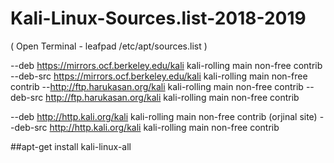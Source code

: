 # Kali-Linux-Sources.list-2018-2019
( Open Terminal - leafpad /etc/apt/sources.list ) 



--deb https://mirrors.ocf.berkeley.edu/kali kali-rolling main non-free contrib
--deb-src https://mirrors.ocf.berkeley.edu/kali kali-rolling main non-free contrib
--http://ftp.harukasan.org/kali kali-rolling main non-free contrib
--deb-src http://ftp.harukasan.org/kali kali-rolling main non-free contrib

--deb http://http.kali.org/kali kali-rolling main non-free contrib (orjinal site)
--deb-src http://http.kali.org/kali kali-rolling main non-free contrib
 
 
 ##apt-get install kali-linux-all
